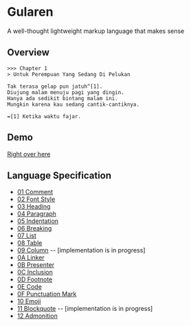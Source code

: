 # Gularen
A well-thought lightweight markup language that makes sense

## Overview
~~~ gr
>>> Chapter 1
> Untuk Perempuan Yang Sedang Di Pelukan

Tak terasa gelap pun jatuh^[1].
Diujung malam menuju pagi yang dingin.
Hanya ada sedikit bintang malam ini.
Mungkin karena kau sedang cantik-cantiknya.

=[1] Ketika waktu fajar.
~~~

## Demo
[Right over here](https://noorwach.id/gularen/binding/javascript/)

## Language Specification
* [01 Comment](spec/01-comment.gr)
* [02 Font Style](spec/02-font-style.gr)
* [03 Heading](spec/03-heading.gr)
* [04 Paragraph](spec/04-paragraph.gr)
* [05 Indentation](spec/05-indentation.gr)
* [06 Breaking](spec/06-breaking.gr)
* [07 List](spec/07-list.gr)
* [08 Table](spec/08-table.gr)
* [09 Column](spec/09-column.gr) -- [implementation is in progress]
* [0A Linker](spec/0A-linker.gr)
* [0B Presenter](spec/0B-presenter.gr)
* [0C Inclusion](spec/0C-inclusion.gr)
* [0D Footnote](spec/0D-footnote.gr)
* [0E Code](spec/0E-code.gr)
* [0F Punctuation Mark](spec/0F-punctuation-mark.gr)
* [10 Emoji](spec/10-emoji.gr)
* [11 Blockquote](spec/11-blockquote.gr) -- [implementation is in progress]
* [12 Admonition](spec/12-admonition.gr)
